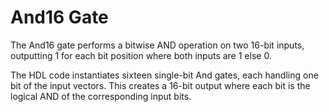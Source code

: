 # And16 Gate

The And16 gate performs a bitwise AND operation on two 16-bit inputs, outputting 1 for each bit position where both inputs are 1 else 0.

The HDL code instantiates sixteen single-bit And gates, each handling one bit of the input vectors. This creates a 16-bit output where each bit is the logical AND of the corresponding input bits.
